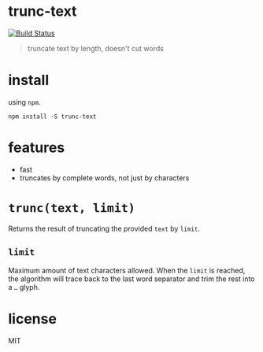 # trunc-text

[![Build Status](https://travis-ci.org/bevacqua/trunc-text.svg?branch=master)](https://travis-ci.org/bevacqua/trunc-text)

> truncate text by length, doesn't cut words

# install

using `npm`.

```shell
npm install -S trunc-text
```

# features

- fast
- truncates by complete words, not just by characters

# `trunc(text, limit)`

Returns the result of truncating the provided `text` by `limit`.

## `limit`

Maximum amount of text characters allowed. When the `limit` is reached, the algorithm will trace back to the last word separator and trim the rest into a `…` glyph.

# license

MIT

[1]: http://github.com/bevacqua/insane
